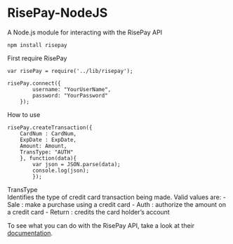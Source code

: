 RisePay-NodeJS
==============

A Node.js module for interacting with the RisePay API

`npm install risepay`

First require RisePay

	
	var risePay = require('../lib/risepay');

	risePay.connect({
			username: "YourUserName",
			password: "YourPassword" 
		});

How to use
	
	risePay.createTransaction({
		CardNum : CardNum,
		ExpDate : ExpDate,
		Amount: Amount,
		TransType: "AUTH"
		}, function(data){
			var json = JSON.parse(data);
			console.log(json);
			});

TransType				
	Identifies the type of credit card transaction being made. Valid values are:
	- Sale : make a purchase using a credit card
	- Auth : authorize the amount on a credit card
	- Return : credits the card holder’s account

	
To see what you can do with the RisePay API, take a look at their [documentation](https://gateway1.risepay.com/vt/nethelp/default.htm?turl=Documents%2Fsoapimplementation.htm).


